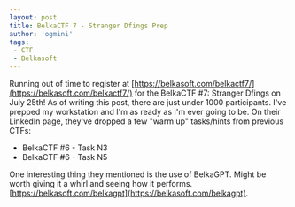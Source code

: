 ```yaml
---
layout: post
title: BelkaCTF 7 - Stranger Dfings Prep
author: 'ogmini'
tags:
 - CTF
 - Belkasoft
---
```


Running out of time to register at [https://belkasoft.com/belkactf7/](https://belkasoft.com/belkactf7/) for the BelkaCTF #7: Stranger Dfings on July 25th! As of writing this post, there are just under 1000 participants. I've prepped my workstation and I'm as ready as I'm ever going to be. On their LinkedIn page, they've dropped a few "warm up" tasks/hints from previous CTFs:

- BelkaCTF #6 - Task N3
- BelkaCTF #6 - Task N5

One interesting thing they mentioned is the use of BelkaGPT. Might be worth giving it a whirl and seeing how it performs. [https://belkasoft.com/belkagpt](https://belkasoft.com/belkagpt).
